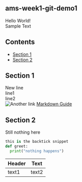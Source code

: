 ## ams-week1-git-demo1
Hello World!  
Sample Text

## Contents
* [Section 1](#section-1) 
* [Section 2](#section-2)

## Section 1
New line  
line1  
line2  
![Another link](https://media.istockphoto.com/photos/business-man-pushing-large-stone-up-to-hill-business-heavy-tasks-and-picture-id825383494?k=20&m=825383494&s=612x612&w=0&h=tEqZ5HFZcM3lmDm_cmI7hOeceiqy9gYrkyLTTkrXdY4=)
[Markdown Guide](https://www.markdownguide.org/cheat-sheet)

## Section 2
Still nothing here  
``` py
this is the backtick snippet
def greet:
  print("nothing happens")
```
  
| Header | Text |
|--------|------|
| text1  | text2|

